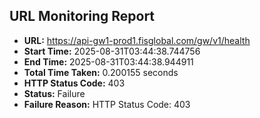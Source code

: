 ## URL Monitoring Report

- **URL:** https://api-gw1-prod1.fisglobal.com/gw/v1/health
- **Start Time:** 2025-08-31T03:44:38.744756
- **End Time:** 2025-08-31T03:44:38.944911
- **Total Time Taken:** 0.200155 seconds
- **HTTP Status Code:** 403
- **Status:** Failure
- **Failure Reason:** HTTP Status Code: 403
